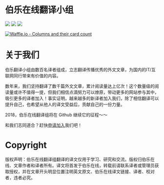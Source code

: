 # 伯乐在线翻译小组


[![](https://img.shields.io/badge/看板-waffle-blue.svg?longCache=true&style=plastic)](https://waffle.io/jobbole/translation-warehouse)
[![](https://img.shields.io/badge/网站-伯乐在线-blue.svg?longCache=true&style=plastic)](http://www.jobbole.com/)
[![](https://img.shields.io/badge/weibo-@伯乐在线-blue.svg?longCache=true&style=plastic)](https://weibo.com/jobbole)

[![Waffle.io - Columns and their card count](https://badge.waffle.io/jobbole/translation-warehouse.svg?columns=all)](https://waffle.io/jobbole/translation-warehouse)

# 关于我们 
伯乐翻译小组由数百名译者组成，立志翻译传播优秀的外文文章，为国内的IT/互联网同行带来有价值的内容。

数年来，我们坚持翻译了数千篇外文文章，累计阅读量达上亿次！这个数量级的阅读量或许不值得一提，但我们相信点滴努力可以燎原，带动更多的网站参与其中，吸引更多的译者加入！事实证明，越来越多的新译者加入我们，除了相信翻译可以提升自己，也希望从他人的译文受益后，贡献自己的一份力量。

2018，伯乐在线翻译组将在 Github 继续它的征程～～

和我们志同道合？赶快[申请加入](https://github.com/jobbole/translation-warehouse/issues/new?title=%E8%AF%91%E8%80%85%E7%94%B3%E8%AF%B7&labels=M-Apply&assignees=hanxiaomax&template=application.md)我们吧！

# Copyright
版权声明：伯乐在线翻译组翻译的译文仅用于学习、研究和交流。版权归伯乐在线、文章作者和译者所有。译文将首发于伯乐在线，转载前请联系译者或管理员获取授权，并在文章开头明显位置注明英文原文、伯乐在线译文链接、译者、校对者，违者必究。

